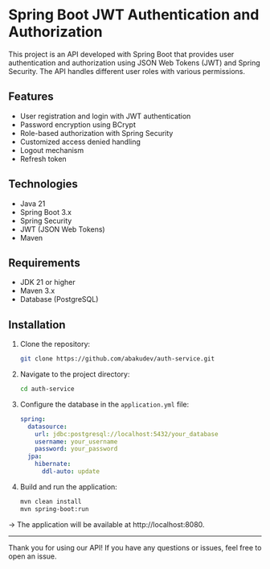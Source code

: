 # Spring Boot JWT Authentication and Authorization

This project is an API developed with Spring Boot that provides user authentication and authorization using JSON Web Tokens (JWT) and Spring Security. The API handles different user roles with various permissions.

## Features
* User registration and login with JWT authentication
* Password encryption using BCrypt
* Role-based authorization with Spring Security
* Customized access denied handling
* Logout mechanism
* Refresh token

## Technologies

- Java 21
- Spring Boot 3.x
- Spring Security
- JWT (JSON Web Tokens)
- Maven

## Requirements

- JDK 21 or higher
- Maven 3.x
- Database (PostgreSQL)

## Installation

1. Clone the repository:
    ```bash
    git clone https://github.com/abakudev/auth-service.git
    ```
2. Navigate to the project directory:
    ```bash
    cd auth-service
    ```
3. Configure the database in the `application.yml` file:
    ```yml
    spring:
      datasource:
        url: jdbc:postgresql://localhost:5432/your_database
        username: your_username
        password: your_password
      jpa:
        hibernate:
          ddl-auto: update
    ```
4. Build and run the application:
    ```bash
    mvn clean install
    mvn spring-boot:run
    ```
-> The application will be available at http://localhost:8080.


---

Thank you for using our API! If you have any questions or issues, feel free to open an issue.
